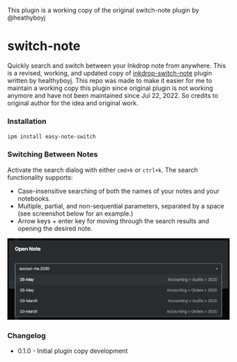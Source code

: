 This plugin is a working copy of the original switch-note plugin by @heathyboyj
# switch-note

Quickly search and switch between your Inkdrop note from anywhere. This is a revised, working, and updated copy of [inkdrop-switch-note](https://github.com/heathyboyj/inkdrop-switch-note) plugin written by healthyboyj. This repo was made to make it easier for me to maintain a working copy this plugin since original plugin is not working anymore and have not been maintained since Jul 22, 2022. So credits to original author for the idea and original work.

### Installation

```
ipm install easy-note-switch
```

### Switching Between Notes

Activate the search dialog with either `cmd+k` or `ctrl+k`. The search functionality supports:
 - Case-insensitive searching of both the names of your notes and your notebooks.
 - Multiple, partial, and non-sequential parameters, separated by a space (see screenshot below for an example.)
 - Arrow keys + enter key for moving through the search results and opening the desired note.

![Screenshot](screenshot.png)

### Changelog

- 0.1.0 - Initial plugin copy development

